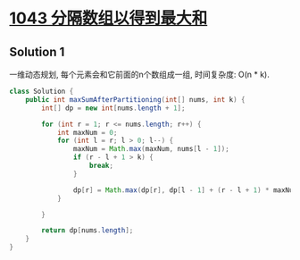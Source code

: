 # [1043 分隔数组以得到最大和](https://leetcode.cn/problems/partition-array-for-maximum-sum/)

## Solution 1

一维动态规划, 每个元素会和它前面的n个数组成一组, 时间复杂度: O(n * k).

```java
class Solution {
    public int maxSumAfterPartitioning(int[] nums, int k) {
        int[] dp = new int[nums.length + 1];

        for (int r = 1; r <= nums.length; r++) {
            int maxNum = 0;
            for (int l = r; l > 0; l--) {
                maxNum = Math.max(maxNum, nums[l - 1]);
                if (r - l + 1 > k) {
                    break;
                }

                dp[r] = Math.max(dp[r], dp[l - 1] + (r - l + 1) * maxNum);
            }

        }

        return dp[nums.length];
    }
}
```
